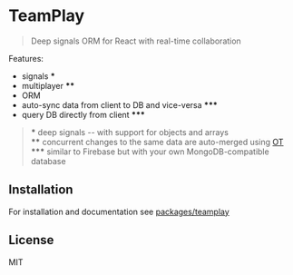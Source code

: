 # TeamPlay

> Deep signals ORM for React with real-time collaboration

Features:

- signals __*__
- multiplayer __**__
- ORM
- auto-sync data from client to DB and vice-versa __***__
- query DB directly from client __***__

> __*__ deep signals -- with support for objects and arrays\
> __**__ concurrent changes to the same data are auto-merged using [OT](https://en.wikipedia.org/wiki/Operational_transformation)\
> __***__ similar to Firebase but with your own MongoDB-compatible database

## Installation

For installation and documentation see [packages/teamplay](./packages/teamplay)

## License

MIT
